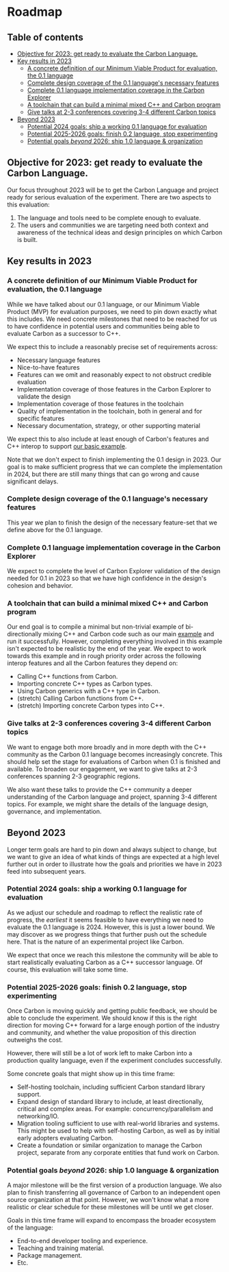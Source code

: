 # Roadmap

<!--
Part of the Carbon Language project, under the Apache License v2.0 with LLVM
Exceptions. See /LICENSE for license information.
SPDX-License-Identifier: Apache-2.0 WITH LLVM-exception
-->

<!-- toc -->

## Table of contents

-   [Objective for 2023: get ready to evaluate the Carbon Language.](#objective-for-2023-get-ready-to-evaluate-the-carbon-language)
-   [Key results in 2023](#key-results-in-2023)
    -   [A concrete definition of our Minimum Viable Product for evaluation, the 0.1 language](#a-concrete-definition-of-our-minimum-viable-product-for-evaluation-the-01-language)
    -   [Complete design coverage of the 0.1 language's necessary features](#complete-design-coverage-of-the-01-languages-necessary-features)
    -   [Complete 0.1 language implementation coverage in the Carbon Explorer](#complete-01-language-implementation-coverage-in-the-carbon-explorer)
    -   [A toolchain that can build a minimal mixed C++ and Carbon program](#a-toolchain-that-can-build-a-minimal-mixed-c-and-carbon-program)
    -   [Give talks at 2-3 conferences covering 3-4 different Carbon topics](#give-talks-at-2-3-conferences-covering-3-4-different-carbon-topics)
-   [Beyond 2023](#beyond-2023)
    -   [Potential 2024 goals: ship a working 0.1 language for evaluation](#potential-2024-goals-ship-a-working-01-language-for-evaluation)
    -   [Potential 2025-2026 goals: finish 0.2 language, stop experimenting](#potential-2025-2026-goals-finish-02-language-stop-experimenting)
    -   [Potential goals _beyond_ 2026: ship 1.0 language & organization](#potential-goals-beyond-2026-ship-10-language--organization)

<!-- tocstop -->

## Objective for 2023: get ready to evaluate the Carbon Language.

Our focus throughout 2023 will be to get the Carbon Language and project ready
for serious evaluation of the experiment. There are two aspects to this
evaluation:

1. The language and tools need to be complete enough to evaluate.
2. The users and communities we are targeting need both context and awareness of
   the technical ideas and design principles on which Carbon is built.

## Key results in 2023

### A concrete definition of our Minimum Viable Product for evaluation, the 0.1 language

While we have talked about our 0.1 language, or our Minimum Viable Product (MVP)
for evaluation purposes, we need to pin down exactly what this includes. We need
concrete milestones that need to be reached for us to have confidence in
potential users and communities being able to evaluate Carbon as a successor to
C++.

We expect this to include a reasonably precise set of requirements across:

-   Necessary language features
-   Nice-to-have features
-   Features can we omit and reasonably expect to not obstruct credible
    evaluation
-   Implementation coverage of those features in the Carbon Explorer to validate
    the design
-   Implementation coverage of those features in the toolchain
-   Quality of implementation in the toolchain, both in general and for specific
    features
-   Necessary documentation, strategy, or other supporting material

We expect this to also include at least enough of Carbon's features and C++
interop to support [our basic example](/docs/images/snippets.md#mixed).

Note that we don't expect to finish implementing the 0.1 design in 2023. Our
goal is to make sufficient progress that we can complete the implementation in
2024, but there are still many things that can go wrong and cause significant
delays.

### Complete design coverage of the 0.1 language's necessary features

This year we plan to finish the design of the necessary feature-set that we
define above for the 0.1 language.

### Complete 0.1 language implementation coverage in the Carbon Explorer

We expect to complete the level of Carbon Explorer validation of the design
needed for 0.1 in 2023 so that we have high confidence in the design's cohesion
and behavior.

### A toolchain that can build a minimal mixed C++ and Carbon program

Our end goal is to compile a minimal but non-trivial example of bi-directionally
mixing C++ and Carbon code such as our main
[example](https://github.com/carbon-language/carbon-lang/blob/trunk/docs/images/snippets.md#mixed)
and run it successfully. However, completing everything involved in this example
isn't expected to be realistic by the end of the year. We expect to work towards
this example and in rough priority order across the following interop features
and all the Carbon features they depend on:

-   Calling C++ functions from Carbon.
-   Importing concrete C++ types as Carbon types.
-   Using Carbon generics with a C++ type in Carbon.
-   (stretch) Calling Carbon functions from C++.
-   (stretch) Importing concrete Carbon types into C++.

### Give talks at 2-3 conferences covering 3-4 different Carbon topics

We want to engage both more broadly and in more depth with the C++ community as
the Carbon 0.1 language becomes increasingly concrete. This should help set the
stage for evaluations of Carbon when 0.1 is finished and available. To broaden
our engagement, we want to give talks at 2-3 conferences spanning 2-3 geographic
regions.

We also want these talks to provide the C++ community a deeper understanding of
the Carbon language and project, spanning 3-4 different topics. For example, we
might share the details of the language design, governance, and implementation.

## Beyond 2023

Longer term goals are hard to pin down and always subject to change, but we want
to give an idea of what kinds of things are expected at a high level further out
in order to illustrate how the goals and priorities we have in 2023 feed into
subsequent years.

### Potential 2024 goals: ship a working 0.1 language for evaluation

As we adjust our schedule and roadmap to reflect the realistic rate of progress,
the _earliest_ it seems feasible to have everything we need to evaluate the 0.1
language is 2024. However, this is just a lower bound. We may discover as we
progress things that further push out the schedule here. That is the nature of
an experimental project like Carbon.

We expect that once we reach this milestone the community will be able to start
realistically evaluating Carbon as a C++ successor language. Of course, this
evaluation will take some time.

### Potential 2025-2026 goals: finish 0.2 language, stop experimenting

Once Carbon is moving quickly and getting public feedback, we should be able to
conclude the experiment. We should know if this is the right direction for
moving C++ forward for a large enough portion of the industry and community, and
whether the value proposition of this direction outweighs the cost.

However, there will still be a lot of work left to make Carbon into a production
quality language, even if the experiment concludes successfully.

Some concrete goals that might show up in this time frame:

-   Self-hosting toolchain, including sufficient Carbon standard library
    support.
-   Expand design of standard library to include, at least directionally,
    critical and complex areas. For example: concurrency/parallelism and
    networking/IO.
-   Migration tooling sufficient to use with real-world libraries and systems.
    This might be used to help with self-hosting Carbon, as well as by initial
    early adopters evaluating Carbon.
-   Create a foundation or similar organization to manage the Carbon project,
    separate from any corporate entities that fund work on Carbon.

### Potential goals _beyond_ 2026: ship 1.0 language & organization

A major milestone will be the first version of a production language. We also
plan to finish transferring all governance of Carbon to an independent open
source organization at that point. However, we won't know what a more realistic
or clear schedule for these milestones will be until we get closer.

Goals in this time frame will expand to encompass the broader ecosystem of the
language:

-   End-to-end developer tooling and experience.
-   Teaching and training material.
-   Package management.
-   Etc.
